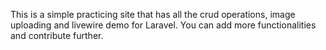 This is a simple practicing site that has all the crud operations, image uploading and livewire demo for Laravel. 
You can add more functionalities and contribute further.

